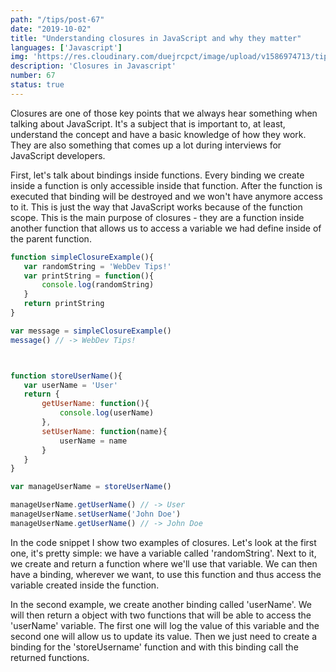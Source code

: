 ```yaml
---
path: "/tips/post-67"
date: "2019-10-02"
title: "Understanding closures in JavaScript and why they matter"
languages: ['Javascript']
img: 'https://res.cloudinary.com/duejrcpct/image/upload/v1586974713/tips/67-1_twm5zu.png'
description: 'Closures in Javascript'
number: 67
status: true
---
```


Closures are one of those key points that we always hear something when talking about JavaScript. It's a subject that is important to, at least, understand the concept and have a basic knowledge of how they work. They are also something that comes up a lot during interviews for JavaScript developers.

First, let's talk about bindings inside functions. Every binding we create inside a function is only accessible inside that function. After the function is executed that binding will be destroyed and we won't have anymore access to it. This is just the way that JavaScript works because of the function scope. This is the main purpose of closures - they are a function inside another function that allows us to access a variable we had define inside of the parent function.

 ```javascript
function simpleClosureExample(){
    var randomString = 'WebDev Tips!'
    var printString = function(){
        console.log(randomString)
    }
    return printString
}

var message = simpleClosureExample()
message() // -> WebDev Tips!



function storeUserName(){
    var userName = 'User'
    return {
        getUserName: function(){
            console.log(userName)
        },
        setUserName: function(name){
            userName = name
        }
    }
}

var manageUserName = storeUserName()

manageUserName.getUserName() // -> User
manageUserName.setUserName('John Doe')
manageUserName.getUserName() // -> John Doe
 ```

In the code snippet I show two examples of closures. Let's look at the first one, it's pretty simple: we have a variable called 'randomString'. Next to it, we create and return a function where we'll use that variable. We can then have a binding, wherever we want, to use this function and thus access the variable created inside the function.

In the second example, we create another binding called 'userName'. We will then return a object with two functions that will be able to access the 'userName' variable. The first one will log the value of this variable and the second one will allow us to update its value.
Then we just need to create a binding for the 'storeUsername' function and with this binding call the returned functions.